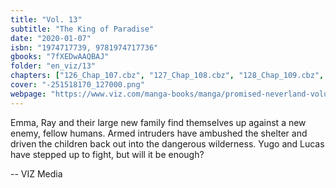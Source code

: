 ```yaml
---
title: "Vol. 13"
subtitle: "The King of Paradise"
date: "2020-01-07"
isbn: "1974717739, 9781974717736"
gbooks: "7fXEDwAAQBAJ"
folder: "en_viz/13"
chapters: ["126_Chap_107.cbz", "127_Chap_108.cbz", "128_Chap_109.cbz", "129_Chap_110.cbz", "130_Chap_111.cbz", "131_Chap_112.cbz", "132_Chap_113.cbz", "133_Chap_114.cbz", "134_Chap_115.cbz"]
cover: "-251518170_127000.png"
webpage: "https://www.viz.com/manga-books/manga/promised-neverland-volume-13/product/6146"
---
```


<p>Emma, Ray and their large new family find themselves up against a new enemy, fellow humans. Armed intruders have ambushed the shelter and driven the children back out into the dangerous wilderness. Yugo and Lucas have stepped up to fight, but will it be enough?</p> -- VIZ Media
